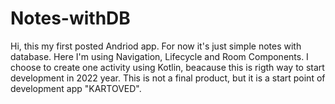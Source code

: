 # Notes-withDB
Hi, this my first posted Andriod app. 
For now it's just simple notes with database. Here I'm using Navigation, Lifecycle and Room Components. I choose to create one activity using Kotlin, beacause this is rigth way to start development in 2022 year.
This is not a final product, but it is a start point of development app "KARTOVED".
